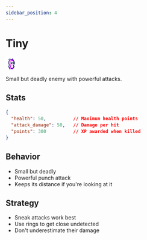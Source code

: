 ```yaml
---
sidebar_position: 4
---
```


# Tiny

![Tiny](../images/tiny.gif)

Small but deadly enemy with powerful attacks.

## Stats

```json
{
  "health": 50,          // Maximum health points
  "attack_damage": 50,   // Damage per hit
  "points": 300          // XP awarded when killed
}
```

## Behavior

- Small but deadly
- Powerful punch attack
- Keeps its distance if you're looking at it

## Strategy

- Sneak attacks work best
- Use rings to get close undetected
- Don't underestimate their damage
